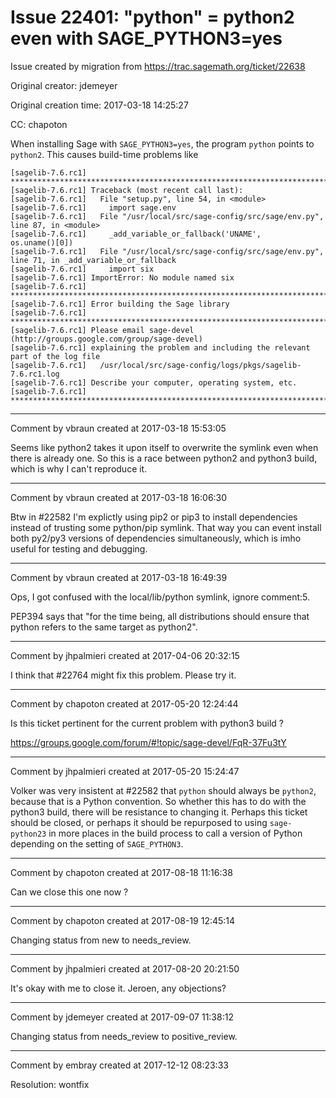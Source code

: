 # Issue 22401: "python" = python2 even with SAGE_PYTHON3=yes

Issue created by migration from https://trac.sagemath.org/ticket/22638

Original creator: jdemeyer

Original creation time: 2017-03-18 14:25:27

CC:  chapoton

When installing Sage with `SAGE_PYTHON3=yes`, the program `python` points to `python2`. This causes build-time problems like

```
[sagelib-7.6.rc1] ************************************************************************
[sagelib-7.6.rc1] Traceback (most recent call last):
[sagelib-7.6.rc1]   File "setup.py", line 54, in <module>
[sagelib-7.6.rc1]     import sage.env
[sagelib-7.6.rc1]   File "/usr/local/src/sage-config/src/sage/env.py", line 87, in <module>
[sagelib-7.6.rc1]     _add_variable_or_fallback('UNAME',           os.uname()[0])
[sagelib-7.6.rc1]   File "/usr/local/src/sage-config/src/sage/env.py", line 71, in _add_variable_or_fallback
[sagelib-7.6.rc1]     import six
[sagelib-7.6.rc1] ImportError: No module named six
[sagelib-7.6.rc1] ************************************************************************
[sagelib-7.6.rc1] Error building the Sage library
[sagelib-7.6.rc1] ************************************************************************
[sagelib-7.6.rc1] Please email sage-devel (http://groups.google.com/group/sage-devel)
[sagelib-7.6.rc1] explaining the problem and including the relevant part of the log file
[sagelib-7.6.rc1]   /usr/local/src/sage-config/logs/pkgs/sagelib-7.6.rc1.log
[sagelib-7.6.rc1] Describe your computer, operating system, etc.
[sagelib-7.6.rc1] ************************************************************************
```



---

Comment by vbraun created at 2017-03-18 15:53:05

Seems like python2 takes it upon itself to overwrite the symlink even when there is already one. So this is a race between python2 and python3 build, which is why I can't reproduce it.


---

Comment by vbraun created at 2017-03-18 16:06:30

Btw in #22582 I'm explictly using pip2 or pip3 to install dependencies instead of trusting some python/pip symlink. That way you can event install both py2/py3 versions of dependencies simultaneously, which is imho useful for testing and debugging.


---

Comment by vbraun created at 2017-03-18 16:49:39

Ops, I got confused with the local/lib/python symlink, ignore comment:5. 

PEP394 says that "for the time being, all distributions should ensure that python refers to the same target as python2".


---

Comment by jhpalmieri created at 2017-04-06 20:32:15

I think that #22764 might fix this problem. Please try it.


---

Comment by chapoton created at 2017-05-20 12:24:44

Is this ticket pertinent for the current problem with python3 build ?

https://groups.google.com/forum/#!topic/sage-devel/FqR-37Fu3tY


---

Comment by jhpalmieri created at 2017-05-20 15:24:47

Volker was very insistent at #22582 that `python` should always be `python2`, because that is a Python convention. So whether this has to do with the python3 build, there will be resistance to changing it. Perhaps this ticket should be closed, or perhaps it should be repurposed to using `sage-python23` in more places in the build process to call a version of Python depending on the setting of `SAGE_PYTHON3`.


---

Comment by chapoton created at 2017-08-18 11:16:38

Can we close this one now ?


---

Comment by chapoton created at 2017-08-19 12:45:14

Changing status from new to needs_review.


---

Comment by jhpalmieri created at 2017-08-20 20:21:50

It's okay with me to close it. Jeroen, any objections?


---

Comment by jdemeyer created at 2017-09-07 11:38:12

Changing status from needs_review to positive_review.


---

Comment by embray created at 2017-12-12 08:23:33

Resolution: wontfix
